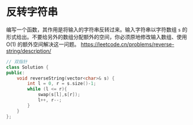# 反转字符串

编写一个函数，其作用是将输入的字符串反转过来。输入字符串以字符数组 `s` 的形式给出。不要给另外的数组分配额外的空间，你必须原地修改输入数组、使用 O(1) 的额外空间解决这一问题。
https://leetcode.cn/problems/reverse-string/description/

```c++
// 双指针
class Solution {
public:
    void reverseString(vector<char>& s) {
        int l = 0, r = s.size()-1;
        while (l <= r){
            swap(s[l],s[r]);
            l++, r--;
        }
    }
};
```
